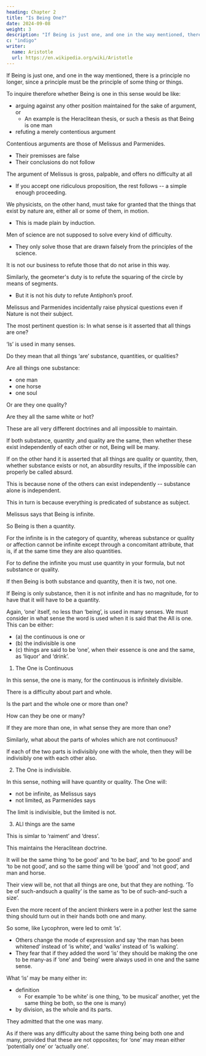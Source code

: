 ```yaml
---
heading: Chapter 2
title: "Is Being One?"
date: 2024-09-08
weight: 3
description: "If Being is just one, and one in the way mentioned, there is a principle no longer, since a principle must be the principle of some thing or things"
c: "indigo"
writer:
  name: Aristotle 
  url: https://en.wikipedia.org/wiki/Aristotle
---
```



If Being is just one, and one in the way mentioned, there is a principle no longer, since a principle must be the principle of some thing or things.

To inquire therefore whether Being is one in this sense would be like:
- arguing against any other position maintained for the sake of argument, or
  - An example is the Heraclitean thesis, or such a thesis as that Being is one man
- refuting a merely contentious argument

Contentious arguments are those of Melissus and Parmenides.
- Their premisses are false
- Their conclusions do not follow

The argument of Melissus is gross, palpable, and offers no difficulty at all
- If you accept one ridiculous proposition, the rest follows -- a simple enough proceeding.


We physicists, on the other hand, must take for granted that the things that exist by nature are, either all or some of them, in motion.
- This is made plain by induction.

Men of science are not supposed to solve every kind of difficulty.
- They only solve those that are drawn falsely from the principles of the science.

It is not our business to refute those that do not arise in this way.
 <!-- just as it is  -->

Similarly, the geometer's duty is to refute the squaring of the circle by means of segments.
- But it is not his duty to refute Antiphon’s proof.

Melissus and Parmenides incidentally raise physical questions even if Nature is not their subject.

The most pertinent question is: In what sense is it asserted that all things are one?

‘Is’ is used in many senses. 

Do they mean that all things ‘are’ substance, quantities, or qualities? 

Are all things one substance:
- one man
- one horse
- one soul

Or are they one quality?

Are they all the same white or hot?

These are all very different doctrines and all impossible to maintain.

If both substance, quantity ,and quality are the same, then whether these exist independently of each other or not, Being will be many.

If on the other hand it is asserted that all things are quality or quantity, then, whether substance exists or not, an absurdity results, if the impossible can properly be called absurd.

This is because none of the others can exist independently -- substance alone is independent.

This in turn is because everything is predicated of substance as subject. 

Melissus says that Being is infinite.

So Being is then a quantity. 

For the infinite is in the category of quantity, whereas substance or quality or affection cannot be infinite except through a concomitant attribute, that is, if at the same time they are also quantities.

For to define the infinite you must use quantity in your formula, but not substance or quality. 

If then Being is both substance and quantity, then it is two, not one.

If Being is only substance, then it is not infinite and has no magnitude, for to have that it will have to be a quantity.

Again, ‘one’ itself, no less than ‘being’, is used in many senses. We must consider in what sense the word is used when it is said that the All is one. This can be either:

- (a) the continuous is one or
- (b) the indivisible is one
- (c) things are said to be ‘one’, when their essence is one and the same, as ‘liquor’ and ‘drink’. 


1. The One is Continuous

In this sense, the one is many, for the continuous is infinitely divisible.

There is a difficulty about part and whole.

 <!-- perhaps not relevant to the present argument, yet deserving consideration on its own account. -->

Is the part and the whole one or more than one?

How can they be one or many? 

If they are more than one, in what sense they are more than one?

Similarly, what about the parts of wholes which are not continuous?

If each of the two parts is indivisibly one with the whole, then they will be indivisibly one with each other also. 

2. The One is indivisible.

In this sense, nothing will have quantity or quality. The One will:
- not be infinite, as Melissus says
- not limited, as Parmenides says

The limit is indivisible, but the limited is not.


3. ALl things are the same

<!-- But if (c) all things are one in the sense of having the same definition,  -->

This is simlar to ‘raiment’ and ‘dress’.

This maintains the Heraclitean doctrine.

It will be the same thing ‘to be good’ and ‘to be bad’, and ‘to be good’ and ‘to be not good’, and so the same thing will be ‘good’ and ‘not good’, and man and horse.

Their view will be, not that all things are one, but that they are nothing. ‘To be of such-andsuch a quality’ is the same as ‘to be of such-and-such a size’.

Even the more recent of the ancient thinkers were in a pother lest the same thing should turn out in their hands both one and many. 

So some, like Lycophron, were led to omit ‘is’.
- Others change the mode of expression and say ‘the man has been whitened’ instead of ‘is white’, and ‘walks’ instead of ‘is walking’.
- They fear that if they added the word ‘is’ they should be making the one to be many-as if ‘one’ and ‘being’ were always used in one and the same sense.

What ‘is’ may be many either in:
- definition 
  - For example ‘to be white’ is one thing, ‘to be musical’ another, yet the same thing be both, so the one is many)
- by division, as the whole and its parts. 

<!-- On this point, they were already getting into difficulties.  -->

They admitted that the one was many. 

As if there was any difficulty about the same thing being both one and many, provided that these are not opposites; for ‘one’ may mean either ‘potentially one’ or ‘actually one’.
